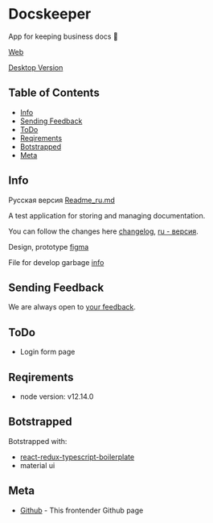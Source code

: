 # Docskeeper
App for keeping business docs :office:

[Web](https://barklim.github.io/DocskeeperWeb/)

[Desktop Version](https://github.com/Barklim/DocskeeperWeb)

## Table of Contents

- [Info](#info)
- [Sending Feedback](#sending-Feedback)
- [ToDo](#todo)
- [Reqirements](#reqirements)
- [Botstrapped](#botstrapped)
- [Meta](#Meta)

## Info

Русская версия [Readme_ru.md](https://github.com/Barklim/DocskeeperWeb/blob/master/README_RU.md)

A test application for storing and managing documentation.

You can follow the changes here [changelog](https://github.com/Barklim/DocskeeperWeb/blob/master/CHANGELOG.md), [ru - версия](https://github.com/Barklim/DocskeeperWeb/blob/master/CHANGELOG_RU.md).

Design, prototype [figma](https://www.figma.com/file/Wz0Bu4QdIA2Zj6RYIAlFR8/DocskeeperWeb?node-id=0%3A10)

File for develop garbage [info](https://github.com/Barklim/DocskeeperWeb/blob/master/g.md)

## Sending Feedback

We are always open to [your feedback](https://github.com/Barklim/DocskeeperWeb/issues).

## ToDo

- Login form page

## Reqirements

- node version: v12.14.0

## Botstrapped

Botstrapped with:
- [react-redux-typescript-boilerplate](https://github.com/rokoroku/react-redux-typescript-boilerplate)
- material ui

## Meta

- [Github](https://github.com/Barklim) - This frontender Github page